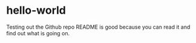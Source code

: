 # hello-world
Testing out the Github repo
README is good because you can read it and find out what is going on.
